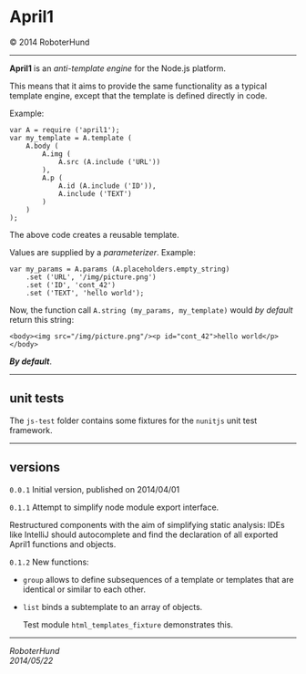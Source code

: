 April1
======
&copy; 2014 RoboterHund

* * *

**April1** is an *anti-template engine* for the Node.js platform.

This means that it aims to provide the same functionality as a typical
template engine, except that the template is defined directly in code.

Example:

	var A = require ('april1');
	var my_template = A.template (
		A.body (
			A.img (
				A.src (A.include ('URL'))
			),
			A.p (
				A.id (A.include ('ID')),
				A.include ('TEXT')
			)
		)
	);

The above code creates a reusable template.

Values are supplied by a *parameterizer*. Example:

    var my_params = A.params (A.placeholders.empty_string)
        .set ('URL', '/img/picture.png')
        .set ('ID', 'cont_42')
        .set ('TEXT', 'hello world');

Now, the function call ``A.string (my_params, my_template)``
would *by default* return this string:

	<body><img src="/img/picture.png"/><p id="cont_42">hello world</p></body>

***By default***.

* * *

unit tests
----------
The ``js-test`` folder contains some fixtures for the ``nunitjs`` unit test framework.

* * *

versions
--------

``0.0.1``
Initial version, published on 2014/04/01

``0.1.1``
Attempt to simplify node module export interface.

Restructured components with the aim of simplifying static analysis:
IDEs like IntelliJ should autocomplete and find the declaration
of all exported April1 functions and objects.

``0.1.2``
New functions:

* ``group`` allows to define subsequences of a template or templates
that are identical or similar to each other.

* ``list`` binds a subtemplate to an array of objects.

    Test module ``html_templates_fixture`` demonstrates this.

* * *

*RoboterHund*  
*2014/05/22*

